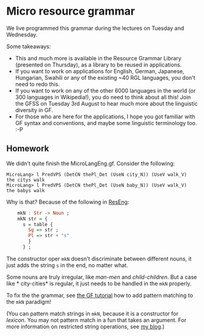 # Micro resource grammar

We live programmed this grammar during the lectures on Tuesday and Wednesday.

Some takeaways:

* This and much more is available in the Resource Grammar Library (presented on Thursday), as a library to be reused in applications.
* If you want to work on applications for English, German, Japanese, Hungarian, Swahili or any of the existing ~40 RGL languages, you don't need to redo this.
* If you want to work on any of the other 6000 languages in the world (or 300 languages in Wikipedia!), you do need to think about all this! Join the GFSS on Tuesday 3rd August to hear much more about the linguistic diversity in GF.
* For those who are here for the applications, I hope you got familiar with GF syntax and conventions, and maybe some linguistic terminology too. :-P

## Homework

We didn't quite finish the MicroLangEng.gf. Consider the following:

```
MicroLang> l PredVPS (DetCN thePl_Det (UseN city_N)) (UseV walk_V)
the citys walk
MicroLang> l PredVPS (DetCN thePl_Det (UseN baby_N)) (UseV walk_V)
the babys walk
```

Why is that? Because of the following in [ResEng](https://github.com/GrammaticalFramework/gfss-2021/blob/1c9dcb20d3f990ee13507d985ccc9e11aff5708c/day-2/micro/ResEng.gf#L83-L89):

```haskell
    mkN : Str -> Noun ;
    mkN str = {
      s = table {
        Sg => str ;
        Pl => str + "s"
        }
      } ;
 ```

The constructor oper `mkN` doesn't discriminate between different nouns, it just adds the string `s` in the end, no matter what.

Some nouns are truly irregular, like *man-men* and *child-children*. But a case like * city-cities* is regular, it just needs to be handled in the `mkN` properly.

To fix the the grammar, see [the GF tutorial](http://www.grammaticalframework.org/doc/tutorial/gf-tutorial.html#toc58) how to add pattern matching to the `mkN` paradigm!

(You can pattern match strings in `mkN`, because it is a constructor for *lexicon*. You may not pattern match in a fun that takes an argument. For more information on restricted string operations, see [my blog](https://inariksit.github.io/gf/2018/08/28/gf-gotchas.html#unsupported-token-gluing).)

<!--

```
MicroLang> l PredVPS (DetCN thePl_Det (UseN man_N)) (UseV walk_V)
the mans walk
MicroLang> l PredVPS (DetCN thePl_Det (UseN child_N)) (UseV walk_V)
the childs walk
```

-->

